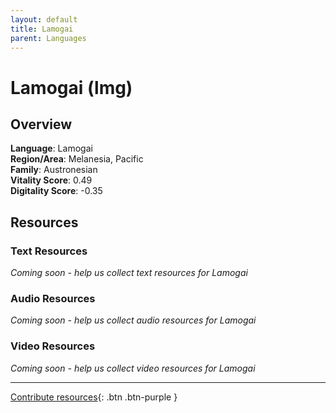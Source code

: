 ```yaml
---
layout: default
title: Lamogai
parent: Languages
---
```


# Lamogai (lmg)

## Overview

**Language**: Lamogai  
**Region/Area**: Melanesia, Pacific  
**Family**: Austronesian  
**Vitality Score**: 0.49  
**Digitality Score**: -0.35  

## Resources

### Text Resources
*Coming soon - help us collect text resources for Lamogai*

### Audio Resources
*Coming soon - help us collect audio resources for Lamogai*

### Video Resources
*Coming soon - help us collect video resources for Lamogai*

---

[Contribute resources](https://fairtrain.github.io/){: .btn .btn-purple }

